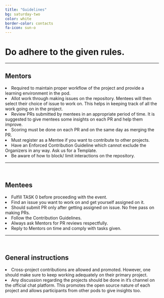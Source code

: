 ```yaml
---
title: "Guidelines"
bg: saturday-two
color: white
border-color: contacts
fa-icon: sun-o
---
```


# Do adhere to the given rules.
<div style="list-style: unset">
<hr/>

<h2> Mentors </h2>
<li> Required to maintain proper workflow of the project and provide a learning environment in the pod.</li>
<li> Allot work through making issues on the repository. Mentees will then select their choice of issue to work on. This helps in keeping track of all the work going on in the project.</li>
<li> Review PRs submitted by mentees in an appropriate period of time. It is suggested to give mentees some insights on each PR and help them improve.</li>
<li> Scoring must be done on each PR and on the same day as merging the PR.</li>
<li> Must register as a Mentee if you want to contribute to other projects.</li>
<li> Have an Enforced Contribution Guideline which cannot exclude the Organizers in any way. Ask us for a Template.</li>
<li> Be aware of how to block/ limit interactions on the repository.</li>

<hr/>
<br/>

<h2> Mentees</h2>
<li> Fulfill TASK 0 before proceeding with the event.</li>
<li> Find an issue you want to work on and get yourself assigned on it.</li>
<li> Should submit PR only after getting assigned on issue. No free pass on making PRs.</li>
<li> Follow the Contribution Guidelines.</li>
<li> Always ask Mentors for PR reviews respectfully.</li>
<li> Reply to Mentors on time and comply with tasks given.</li>

<hr/>
<br/>

<h2> General instructions</h2>
<li> Cross-project contributions are allowed and promoted. However, one should make sure to keep working adequately on their primary project.</li>
<li> Any discussion regarding the projects should be done in it’s channel on the official chat platform. This promotes the open source nature of each project and allows participants from other pods to give insights too.</li>

</div>

<!-- 
<div class="section-lines section-top section-left"></div>
{% for activity in site.data.agenda.saturday2 %}
  {% capture thecycle %}{% cycle 'even', 'odd' %}{% endcapture %}
  {% if thecycle == 'odd' %}
  {% if activity == site.data.agenda.saturday2.last %}
  <div class="activity section-left">
  {% else %}
  <div class="activity section-left section-bottom">
  {% endif %}
    <div class="row activity-info-wrapper valign-wrapper">
      <div class="col m3 activity-img valign">
        <img  src="img/{{ activity.image }}" alt="{{ activity.title }}">
      </div>
      <div class="col m9 activity-info">
        <h4 class="activity-title"> {{ activity.title }} </h4>
        <div class="col s12 activity-time">
          <i class="fa fa-clock-o"></i> <span> {{ activity.time }} </span>
        </div>
        <div class="col s12 activity-place">
          <i class="fa fa-map-marker"></i> <span> {{ activity.place }} </span>
        </div>
        <p class="col m12 activity-desc"> {{ activity.text }} </p>
        {% if activity.typeform %}
        <a class="waves-effect waves-light btn bg-{{ page.border-color }}" href="{{ activity.typeform }}" target="blank">Inscrição</a>
        {% endif %}
      </div>
    </div>
  </div>
  {% else %}
  {% if activity == site.data.agenda.saturday2.last %}
  <div class="activity section-right">
  {% else %}
  <div class="activity section-right section-bottom">
  {% endif %}
    <div class="row activity-info-wrapper valign-wrapper">
      <div class="col m9 activity-info">
        <h4 class="activity-title"> {{ activity.title }} </h4>
        <div class="col s12 activity-time">
          <i class="fa fa-clock-o"></i> <span> {{ activity.time }} </span>
        </div>
        <div class="col s12 activity-place">
          <i class="fa fa-map-marker"></i> <span> {{ activity.place }} </span>
        </div>
        <p class="col m12 activity-desc"> {{ activity.text }} </p>
        {% if activity.typeform %}
        <a class="waves-effect waves-light btn bg-{{ page.border-color }}" href="{{ activity.typeform }}" target="blank">Inscrição</a>
        {% endif %}
      </div>
      <div class="col m3 activity-img valign">
        <img  src="img/{{ activity.image }}" alt="{{activity.title}}">
      </div>
    </div>
  </div>
  {% endif %}
{% endfor %}
{% if thecycle == 'even' %}
<div class="section-lines section-bottom section-left"></div>
  {% else %}
<div class="section-lines section-bottom section-right"></div>
{% endif %} -->
